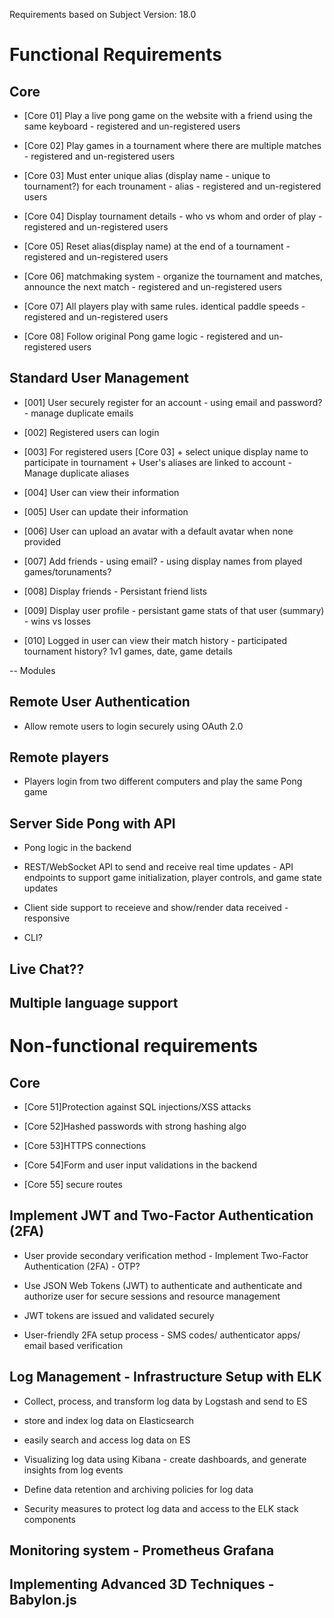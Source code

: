 Requirements based on Subject Version: 18.0

# Functional Requirements

## Core 

* [Core 01] Play a live pong game on the website with a friend using the same keyboard - registered and un-registered users

* [Core 02] Play games in a tournament where there are multiple matches - registered and un-registered users

* [Core 03] Must enter unique alias (display name - unique to tournament?) for each trounament - alias - registered and un-registered users

* [Core 04] Display tournament details - who vs whom and order of play - registered and un-registered users

* [Core 05] Reset alias(display name) at the end of a tournament - registered and un-registered users

* [Core 06] matchmaking system - organize the tournament and matches, announce the next match - registered and un-registered users

* [Core 07] All players play with same rules. identical paddle speeds - registered and un-registered users

* [Core 08] Follow original Pong game logic - registered and un-registered users


## Standard User Management

* [001] User securely register for an account - using email and password? - manage duplicate emails

* [002] Registered users can login

* [003] For registered users [Core 03] + select unique display name to participate in tournament + User's aliases are linked to account - Manage duplicate aliases

* [004] User can view their information

* [005] User can update their information

* [006] User can upload an avatar with a default avatar when none provided

* [007] Add friends - using email? - using display names from played games/torunaments?

* [008] Display friends - Persistant friend lists

* [009] Display user profile - persistant game stats of that user (summary) - wins vs losses

* [010] Logged in user can view their match history - participated tournament history? 1v1 games, date, game details


-- Modules

## Remote User Authentication

* Allow remote users to login securely using OAuth 2.0

## Remote players

* Players login from two different computers and play the same Pong game

## Server Side Pong with API

* Pong logic in the backend

* REST/WebSocket API to send and receive real time updates - API endpoints to support game initialization, player controls, and game state updates

* Client side support to receieve and show/render data received - responsive

* CLI?

## Live Chat??

## Multiple language support


# Non-functional requirements

## Core 

* [Core 51]Protection against SQL injections/XSS attacks

* [Core 52]Hashed passwords with strong hashing algo

* [Core 53]HTTPS connections

* [Core 54]Form and user input validations in the backend

* [Core 55] secure routes

## Implement JWT and Two-Factor Authentication (2FA) 

* User provide secondary verification method - Implement Two-Factor Authentication (2FA) - OTP?

* Use JSON Web Tokens (JWT) to authenticate and authenticate and authorize user for secure sessions and resource management

* JWT tokens are issued and validated securely

* User-friendly 2FA setup process - SMS codes/ authenticator apps/ email based verification
 
## Log Management - Infrastructure Setup with ELK 

* Collect, process, and transform log data by  Logstash and send to ES

* store and index log data on Elasticsearch

* easily search and access log data on ES

*  Visualizing log data using Kibana - create dashboards, and generate insights from log events

* Define data retention and archiving policies for log data

* Security measures to protect log data and access to the ELK stack components

## Monitoring system - Prometheus Grafana

## Implementing Advanced 3D Techniques - Babylon.js











